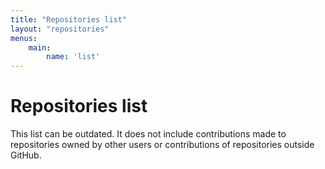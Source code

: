 ```yaml
---
title: "Repositories list"
layout: "repositories"
menus:
    main:
        name: 'list'
---
```

# Repositories list
This list can be outdated. It does not include contributions made to repositories owned by other users or contributions of repositories outside GitHub.